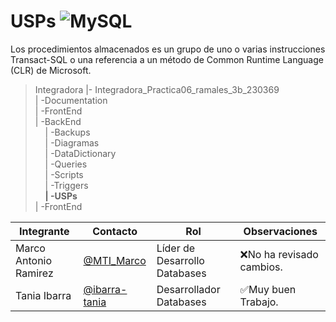 # USPs ![MySQL](https://img.shields.io/badge/MySQL-00000F?style=for-the-badge&logo=mysql&logoColor=white)

Los procedimientos almacenados es un grupo de uno o varias instrucciones Transact-SQL o una referencia a un método de Common Runtime Language (CLR) de Microsoft.

>Integradora |- Integradora_Practica06_ramales_3b_230369 <br>
>| -Documentation <br>
>| -FrontEnd <br>
>| -BackEnd <br>
> &#160;&#160;&#160; | -Backups<br>
> &#160;&#160;&#160; | -Diagramas<br>
> &#160;&#160;&#160; | -DataDictionary<br>
> &#160;&#160;&#160; | -Queries<br>
> &#160;&#160;&#160; | -Scripts<br>
> &#160;&#160;&#160; | -Triggers<br>
> &#160;&#160;&#160; **| -USPs**<br>
>| -FrontEnd <br>




|Integrante|Contacto|Rol|Observaciones|
|----------|--------|---|-------------|
|Marco Antonio Ramirez|[@MTI_Marco](https://github.com/MTI_MarcoRH)|Líder de Desarrollo Databases|❌No ha revisado cambios.|
|Tania Ibarra|[@ibarra-tania](https://github.com/ibarra-tania)|Desarrollador Databases|✅Muy buen Trabajo.|
